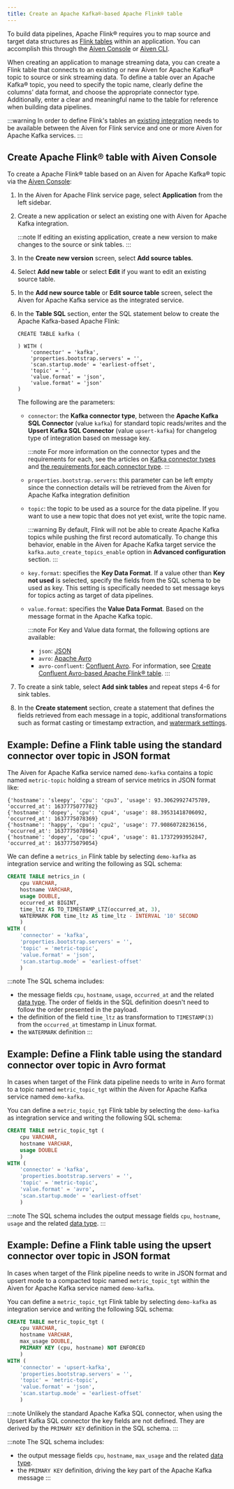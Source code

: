 ```yaml
---
title: Create an Apache Kafka®-based Apache Flink® table
---
```


To build data pipelines, Apache Flink® requires you to map source and
target data structures as [Flink
tables](https://nightlies.apache.org/flink/flink-docs-stable/docs/dev/table/sql/create/#create-table)
within an application. You can accomplish this through the [Aiven
Console](https://console.aiven.io/) or
[Aiven CLI](/docs/tools/cli/service/flink).

When creating an application to manage streaming data, you can create a
Flink table that connects to an existing or new Aiven for Apache Kafka®
topic to source or sink streaming data. To define a table over an Apache
Kafka® topic, you need to specify the topic name, clearly define the
columns\' data format, and choose the appropriate connector type.
Additionally, enter a clear and meaningful name to the table for
reference when building data pipelines.

:::warning
In order to define Flink's tables an
[existing integration](create-integration) needs to be available between the Aiven for Flink service
and one or more Aiven for Apache Kafka services.
:::

## Create Apache Flink® table with Aiven Console

To create a Apache Flink® table based on an Aiven for Apache Kafka®
topic via the [Aiven Console](https://console.aiven.io/):

1.  In the Aiven for Apache Flink service page, select **Application**
    from the left sidebar.

2.  Create a new application or select an existing one with Aiven for
    Apache Kafka integration.

    :::note
    If editing an existing application, create a new version to make
    changes to the source or sink tables.
    :::

3.  In the **Create new version** screen, select **Add source tables**.

4.  Select **Add new table** or select **Edit** if you want to edit an
    existing source table.

5.  In the **Add new source table** or **Edit source table** screen,
    select the Aiven for Apache Kafka service as the integrated service.

6.  In the **Table SQL** section, enter the SQL statement below to
    create the Apache Kafka-based Apache Flink:

    ```
    CREATE TABLE kafka (

    ) WITH (
        'connector' = 'kafka',
        'properties.bootstrap.servers' = '',
        'scan.startup.mode' = 'earliest-offset',
        'topic' = '',
        'value.format' = 'json',
        'value.format' = 'json'
    )
    ```

    The following are the parameters:

    -   `connector`: the **Kafka connector type**, between the **Apache
        Kafka SQL Connector** (value `kafka`) for standard topic
        reads/writes and the **Upsert Kafka SQL Connector** (value
        `upsert-kafka`) for changelog type of integration based on
        message key.

        :::note
        For more information on the connector types and the requirements
        for each, see the articles on
        [Kafka connector types](/docs/products/flink/concepts/kafka-connectors) and
        [the requirements for each connector type](/docs/products/flink/concepts/kafka-connector-requirements).
        :::

    -   `properties.bootstrap.servers`: this parameter can be left empty
        since the connection details will be retrieved from the Aiven
        for Apache Kafka integration definition

    -   `topic`: the topic to be used as a source for the data pipeline.
        If you want to use a new topic that does not yet exist, write
        the topic name.

        :::warning
        By default, Flink will not be able to create Apache Kafka topics
        while pushing the first record automatically. To change this
        behavior, enable in the Aiven for Apache Kafka target service
        the `kafka.auto_create_topics_enable` option in **Advanced
        configuration** section.
        :::

    -   `key.format`: specifies the **Key Data Format**. If a value
        other than **Key not used** is selected, specify the fields from
        the SQL schema to be used as key. This setting is specifically
        needed to set message keys for topics acting as target of data
        pipelines.

    -   `value.format`: specifies the **Value Data Format**. Based on
        the message format in the Apache Kafka topic.

        :::note
        For Key and Value data format, the following options are
        available:

        -   `json`:
            [JSON](https://nightlies.apache.org/flink/flink-docs-master/docs/connectors/table/formats/json/)
        -   `avro`: [Apache
            Avro](https://nightlies.apache.org/flink/flink-docs-master/docs/connectors/table/formats/avro/)
        -   `avro-confluent`: [Confluent
            Avro](https://nightlies.apache.org/flink/flink-docs-master/docs/connectors/table/formats/avro-confluent/).
            For information, see
            [Create Confluent Avro-based Apache Flink® table](/docs/products/flink/howto/flink-confluent-avro).
        :::

7.  To create a sink table, select **Add sink tables** and repeat steps
    4-6 for sink tables.

8.  In the **Create statement** section, create a statement that defines
    the fields retrieved from each message in a topic, additional
    transformations such as format casting or timestamp extraction, and
    [watermark settings](/docs/products/flink/concepts/watermarks).

## Example: Define a Flink table using the standard connector over topic in JSON format

The Aiven for Apache Kafka service named `demo-kafka` contains a topic
named `metric-topic` holding a stream of service metrics in JSON format
like:

```text
{'hostname': 'sleepy', 'cpu': 'cpu3', 'usage': 93.30629927475789, 'occurred_at': 1637775077782}
{'hostname': 'dopey', 'cpu': 'cpu4', 'usage': 88.39531418706092, 'occurred_at': 1637775078369}
{'hostname': 'happy', 'cpu': 'cpu2', 'usage': 77.90860728236156, 'occurred_at': 1637775078964}
{'hostname': 'dopey', 'cpu': 'cpu4', 'usage': 81.17372993952847, 'occurred_at': 1637775079054}
```

We can define a `metrics_in` Flink table by selecting `demo-kafka` as
integration service and writing the following as SQL schema:

```sql
CREATE TABLE metrics_in (
    cpu VARCHAR,
    hostname VARCHAR,
    usage DOUBLE,
    occurred_at BIGINT,
    time_ltz AS TO_TIMESTAMP_LTZ(occurred_at, 3),
    WATERMARK FOR time_ltz AS time_ltz - INTERVAL '10' SECOND
    )
WITH (
    'connector' = 'kafka',
    'properties.bootstrap.servers' = '',
    'topic' = 'metric-topic',
    'value.format' = 'json',
    'scan.startup.mode' = 'earliest-offset'
    )
```

:::note
The SQL schema includes:

-   the message fields `cpu`, `hostname`, `usage`, `occurred_at` and the
    related [data
    type](https://nightlies.apache.org/flink/flink-docs-release-1.16/docs/dev/table/types/#list-of-data-types).
    The order of fields in the SQL definition doesn't need to follow
    the order presented in the payload.
-   the definition of the field `time_ltz` as transformation to
    `TIMESTAMP(3)` from the `occurred_at` timestamp in Linux format.
-   the `WATERMARK` definition
:::

## Example: Define a Flink table using the standard connector over topic in Avro format

In cases when target of the Flink data pipeline needs to write in Avro
format to a topic named `metric_topic_tgt` within the Aiven for Apache
Kafka service named `demo-kafka`.

You can define a `metric_topic_tgt` Flink table by selecting the
`demo-kafka` as integration service and writing the following SQL
schema:

```sql
CREATE TABLE metric_topic_tgt (
    cpu VARCHAR,
    hostname VARCHAR,
    usage DOUBLE
    )
WITH (
    'connector' = 'kafka',
    'properties.bootstrap.servers' = '',
    'topic' = 'metric-topic',
    'value.format' = 'avro',
    'scan.startup.mode' = 'earliest-offset'
    )
```

:::note
The SQL schema includes the output message fields `cpu`, `hostname`,
`usage` and the related [data
type](https://nightlies.apache.org/flink/flink-docs-release-1.16/docs/dev/table/types/#list-of-data-types).
:::

## Example: Define a Flink table using the upsert connector over topic in JSON format

In cases when target of the Flink pipeline needs to write in JSON format
and upsert mode to a compacted topic named `metric_topic_tgt` within the
Aiven for Apache Kafka service named `demo-kafka`.

You can define a `metric_topic_tgt` Flink table by selecting
`demo-kafka` as integration service and writing the following SQL
schema:

```sql
CREATE TABLE metric_topic_tgt (
    cpu VARCHAR,
    hostname VARCHAR,
    max_usage DOUBLE,
    PRIMARY KEY (cpu, hostname) NOT ENFORCED
    )
WITH (
    'connector' = 'upsert-kafka',
    'properties.bootstrap.servers' = '',
    'topic' = 'metric-topic',
    'value.format' = 'json',
    'scan.startup.mode' = 'earliest-offset'
    )
```

:::note
Unlikely the standard Apache Kafka SQL connector, when using the Upsert
Kafka SQL connector the key fields are not defined. They are derived by
the `PRIMARY KEY` definition in the SQL schema.
:::

:::note
The SQL schema includes:

-   the output message fields `cpu`, `hostname`, `max_usage` and the
    related [data
    type](https://nightlies.apache.org/flink/flink-docs-release-1.16/docs/dev/table/types/#list-of-data-types).
-   the `PRIMARY KEY` definition, driving the key part of the Apache
    Kafka message
:::
